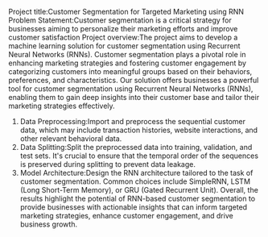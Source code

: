 Project title:Customer Segmentation
for Targeted Marketing 
using RNN
Problem Statement:Customer segmentation is a critical strategy for businesses aiming to personalize their marketing efforts and improve customer satisfaction
Project overview:The project aims to develop a machine learning solution for customer segmentation using Recurrent Neural Networks (RNNs). Customer segmentation plays a pivotal role in enhancing marketing strategies and fostering customer engagement by categorizing customers into meaningful groups based on their behaviors, preferences, and characteristics.
Our solution offers businesses a powerful tool for customer segmentation using Recurrent Neural Networks (RNNs), enabling them to gain deep insights into their customer base and tailor their marketing strategies effectively. 
1. Data Preprocessing:Import and preprocess the sequential customer data, which may include transaction histories, website interactions, and other relevant behavioral data.
2. Data Splitting:Split the preprocessed data into training, validation, and test sets. It's crucial to ensure that the temporal order of the sequences is preserved during splitting to prevent data leakage.
3. Model Architecture:Design the RNN architecture tailored to the task of customer segmentation. Common choices include SimpleRNN, LSTM (Long Short-Term Memory), or GRU (Gated Recurrent Unit).
Overall, the results highlight the potential of RNN-based customer segmentation to provide businesses with actionable insights that can inform targeted marketing strategies, enhance customer engagement, and drive business growth. 
